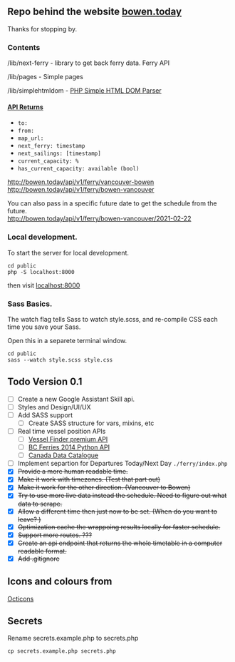 ## Repo behind the website [bowen.today](http://bowen.today)

Thanks for stopping by.

### Contents

/lib/next-ferry - library to get back ferry data. Ferry API

/lib/pages - Simple pages

/lib/simplehtmldom - [PHP Simple HTML DOM Parser](https://simplehtmldom.sourceforge.io/)

#### [API Returns](http://bowen.today/api/v1/ferry)

- `to:`
- `from:`
- `map_url:`
- `next_ferry: timestamp`
- `next_sailings: [timestamp]`
- `current_capacity: %`
- `has_current_capacity: available (bool)`


http://bowen.today/api/v1/ferry/vancouver-bowen \
http://bowen.today/api/v1/ferry/bowen-vancouver

You can also pass in a specific future date to get the schedule from the future. \
http://bowen.today/api/v1/ferry/bowen-vancouver/2021-02-22

### Local development.

To start the server for local development.

```
cd public
php -S localhost:8000
```

then visit
[localhost:8000](http://localhost:8000/)

### Sass Basics.

The watch flag tells Sass to watch style.scss, and re-compile CSS each time you save your Sass.

Open this in a separete terminal window.

```
cd public
sass --watch style.scss style.css
```

## Todo Version 0.1

- [ ] Create a new Google Assistant Skill api.
- [ ] Styles and Design/UI/UX
- [ ] Add SASS support
  - [ ] Create SASS structure for vars, mixins, etc
- [ ] Real time vessel position APIs
  - [ ] [Vessel Finder premium API](https://api.vesselfinder.com/docs/)
  - [ ] [BC Ferries 2014 Python API](http://yasyf.github.io/bcferries/)
  - [ ] [Canada Data Catalogue](https://catalogue.data.gov.bc.ca/dataset?tags=route)
- [ ] Implement separtion for Departures Today/Next Day `./ferry/index.php`
- [x] ~~Provide a more human readable time.~~
- [x] ~~Make it work with timezones. (Test that part out)~~
- [x] ~~Make it work for the other direction. (Vancouver to Bowen)~~
- [x] ~~Try to use more live data instead the schedule. Need to figure out what data to scrape.~~
- [x] ~~Allow a different time then just now to be set. (When do you want to leave? )~~
- [x] ~~Optimization cache the wrappoing results locally for faster schedule.~~
- [x] ~~Support more routes. ???~~
- [x] ~~Create an api endpoint that returns the whole timetable in a computer readable format.~~
- [x] ~~Add .gitignore~~

## Icons and colours from

[Octicons](https://primer.style/octicons/)

## Secrets

Rename secrets.example.php to secrets.php
```
cp secrets.example.php secrets.php
```
